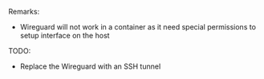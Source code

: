 
Remarks:
  * Wireguard will not work in a container as it need special permissions to setup interface on the host

TODO:
  * Replace the Wireguard with an SSH tunnel

